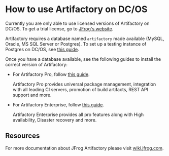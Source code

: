 # How to use Artifactory on DC/OS

Currently you are only able to use licensed versions of Artifactory on DC/OS. To
get a trial license, go to [JFrog's
website](https://www.jfrog.com/artifactory/free-trial-mesosphere/).

Artifactory requires a database named `artifactory` made available (MySQL, Oracle, MS
SQL Server or Postgres). To set up a testing instance of Postgres on DC/OS, see
[this guide](install-postgres.md).

Once you have a database available, see the following guides to install the
correct version of Artifactory:

+ For Artifactory Pro, follow [this guide](artifactory-pro.md). 
  
  Artifactory Pro provides universal package management, integration with all leading CI servers, 
  promotion of build artifacts, REST API support and more.
   
+ For Artifactory Enterprise, follow [this guide](artifactory-enterprise.md).
  
  Artifactory Enterprise provides all pro features along with High availability, Disaster recovery and more.

## Resources

For more documentation about JFrog Artifactory please visit
[wiki.jfrog.com](https://wiki.jfrog.com).
